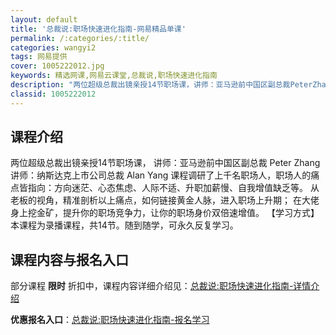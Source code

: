```yaml
---
layout: default
title: '总裁说:职场快速进化指南-网易精品单课'
permalink: /:categories/:title/
categories: wangyi2
tags: 网易提供
cover: 1005222012.jpg
keywords: 精选网课,网易云课堂,总裁说,职场快速进化指南
description: "两位超级总裁出镜亲授14节职场课，讲师：亚马逊前中国区副总裁PeterZhang讲师：纳斯达克上市公司总裁AlanYang课程调研了上千名职场人，职场人的痛点皆指向：方向迷茫、心态焦虑、人际"
classid: 1005222012
---
```


## 课程介绍

两位超级总裁出镜亲授14节职场课，
讲师：亚马逊前中国区副总裁   Peter Zhang
讲师：纳斯达克上市公司总裁   Alan Yang
课程调研了上千名职场人，职场人的痛点皆指向：方向迷茫、心态焦虑、人际不适、升职加薪慢、自我增值缺乏等。
从老板的视角，精准剖析以上痛点，如何链接黄金人脉，进入职场上升期；
在大佬身上挖金矿，提升你的职场竞争力，让你的职场身价双倍速增值。
【学习方式】本课程为录播课程，共14节。随到随学，可永久反复学习。

## 课程内容与报名入口

部分课程 **限时** 折扣中，课程内容详细介绍见：[总裁说:职场快速进化指南-详情介绍](https://study.163.com/course/introduction/1005222012.htm?share=1&shareId=1025206652&utm_campaign=share&utm_medium=iphoneShare&utm_source=&utm_u=1025206652)

**优惠报名入口**：[总裁说:职场快速进化指南-报名学习](https://study.163.com/course/introduction/1005222012.htm?share=1&shareId=1025206652&utm_campaign=share&utm_medium=iphoneShare&utm_source=&utm_u=1025206652)

